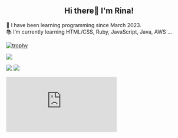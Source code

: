 <h2 align="center">Hi there👋 I'm Rina!</h2>

🌱 I have been learning programming since March 2023.  
📚 I’m currently learning HTML/CSS, Ruby, JavaScript, Java, AWS ...  

[![trophy](https://github-profile-trophy.vercel.app/?username=gxxdrina&theme=oldie&column=7&margin-w=3)](https://github.com/ryo-ma/github-profile-trophy)

![](https://github-profile-summary-cards.vercel.app/api/cards/profile-details?username=gxxdrina&theme=vue)

![](http://github-profile-summary-cards.vercel.app/api/cards/productive-time?username=gxxdrina&theme=default&utcOffset=8) ![](http://github-profile-summary-cards.vercel.app/api/cards/most-commit-language?username=gxxdrina&theme=default)

![Top Languages Card](https://github-stats-evirunurm.vercel.app/api/languages.js?username=gxxdrina&color=white&pie=false) 

<!--
**gxxdrina/gxxdrina** is a ✨ _special_ ✨ repository because its `README.md` (this file) appears on your GitHub profile.

Here are some ideas to get you started:

- 🔭 I’m currently working on ...
- 🌱 I’m currently learning HTML/CSS, Ruby on Rails, JavaScript
- 👯 I’m looking to collaborate on ...
- 🤔 I’m looking for help with ...
- 💬 Ask me about ...
- 📫 How to reach me: ...
- 😄 Pronouns: ...
- ⚡ Fun fact: ...
-->
